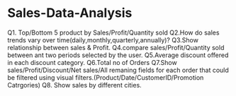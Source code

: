 # Sales-Data-Analysis
Q1. Top/Bottom 5 product by Sales/Profit/Quantity sold
Q2.How do sales trends vary over time(daily,monthly,quarterly,annually)?
Q3.Show relationship between sales & Profit.
Q4.compare sales/Profit/Quantity sold between ant two periods selected by the user.
Q5.Average discount offered in each discount category.
Q6.Total no of Orders
Q7.Show sales/Profit/Discount/Net sales/All remaning fields for each order that could be filtered using visual filters.(Product/Date/CustomerID/Promotion Catrgories)
Q8. Show sales by different cities.
